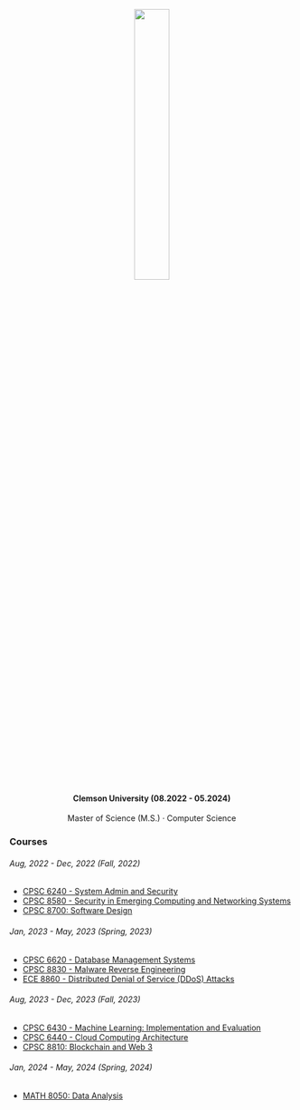 <p align="center">
  <img src="https://github.com/aditeyaS/MSCS-Clemson/blob/main/img/logo.jpg" width="35%" />
  <h4 align="center">Clemson University (08.2022 - 05.2024)</h4>
   <p align="center">
    Master of Science (M.S.) · Computer Science
  </p>
</p>

### Courses

###### Aug, 2022 - Dec, 2022 (Fall, 2022)
- [CPSC 6240 - System Admin and Security](https://github.com/aditeyaS/CPSC-6240)
- [CPSC 8580 - Security in Emerging Computing and Networking Systems](https://github.com/aditeyaS/CPSC-8580)
- [CPSC 8700: Software Design](https://github.com/aditeyaS/CPSC-8700)

###### Jan, 2023 - May, 2023 (Spring, 2023)
- [CPSC 6620 - Database Management Systems](https://github.com/aditeyaS/CPSC-6620)
- [CPSC 8830 - Malware Reverse Engineering](https://github.com/aditeyaS/CPSC-8830)
- [ECE 8860 - Distributed Denial of Service (DDoS) Attacks](https://github.com/aditeyaS/ECE-8860)

###### Aug, 2023 - Dec, 2023 (Fall, 2023)
- [CPSC 6430 - Machine Learning: Implementation and Evaluation](https://github.com/aditeyaS/CPSC-6430)
- [CPSC 6440 - Cloud Computing Architecture](https://github.com/aditeyaS/CPSC-6440)
- [CPSC 8810: Blockchain and Web 3](https://github.com/aditeyaS/CPSC-8810)

###### Jan, 2024 - May, 2024 (Spring, 2024)
- [MATH 8050: Data Analysis](https://github.com/aditeyaS/MATH-8050)
